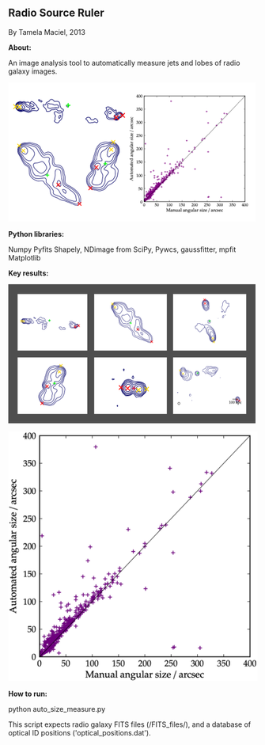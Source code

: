 ## Radio Source Ruler

By Tamela Maciel, 2013

**About:**

An image analysis tool to automatically measure jets and lobes of radio galaxy images.

![alt text](https://raw.githubusercontent.com/tamelamaciel/radio_source_ruler/master/thumbnail.png "radio source ruler thumbnail")


**Python libraries:**

Numpy
Pyfits 
Shapely, 
NDimage from SciPy,
Pywcs, gaussfitter, mpfit
Matplotlib


**Key results:**

![alt text](https://raw.githubusercontent.com/tamelamaciel/radio_source_ruler/master/gallery.png "radio source gallery")

![alt text](https://raw.githubusercontent.com/tamelamaciel/radio_source_ruler/master/automated_vs_manual_size_comparison.png "accuracy of radio source ruler")

**How to run:**

python auto_size_measure.py

This script expects radio galaxy FITS files (/FITS_files/), and a database of optical ID positions ('optical_positions.dat').  